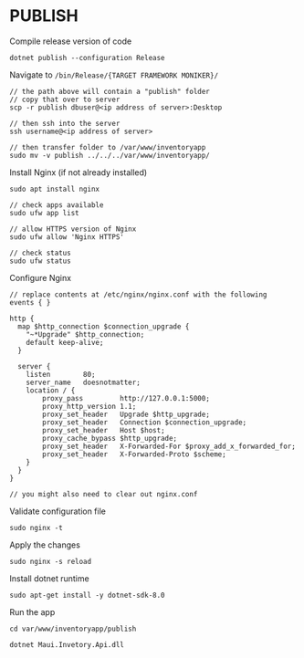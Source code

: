 # PUBLISH

Compile release version of code
```
dotnet publish --configuration Release
```

Navigate to ```/bin/Release/{TARGET FRAMEWORK MONIKER}/```
```
// the path above will contain a "publish" folder
// copy that over to server
scp -r publish dbuser@<ip address of server>:Desktop

// then ssh into the server
ssh username@<ip address of server>

// then transfer folder to /var/www/inventoryapp
sudo mv -v publish ../../../var/www/inventoryapp/
```

Install Nginx (if not already installed)
```
sudo apt install nginx

// check apps available
sudo ufw app list

// allow HTTPS version of Nginx
sudo ufw allow 'Nginx HTTPS'

// check status
sudo ufw status
```

Configure Nginx
```
// replace contents at /etc/nginx/nginx.conf with the following
events { }

http {
  map $http_connection $connection_upgrade {
    "~*Upgrade" $http_connection;
    default keep-alive;
  }

  server {
    listen        80;
    server_name   doesnotmatter;
    location / {
        proxy_pass         http://127.0.0.1:5000;
        proxy_http_version 1.1;
        proxy_set_header   Upgrade $http_upgrade;
        proxy_set_header   Connection $connection_upgrade;
        proxy_set_header   Host $host;
        proxy_cache_bypass $http_upgrade;
        proxy_set_header   X-Forwarded-For $proxy_add_x_forwarded_for;
        proxy_set_header   X-Forwarded-Proto $scheme;
    }
  }
}

// you might also need to clear out nginx.conf
```
Validate configuration file
```
sudo nginx -t
```
Apply the changes
```
sudo nginx -s reload
```
Install dotnet runtime
```
sudo apt-get install -y dotnet-sdk-8.0
```
Run the app
```
cd var/www/inventoryapp/publish

dotnet Maui.Invetory.Api.dll
```

